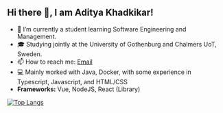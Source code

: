 ## Hi there 👋, I am Aditya Khadkikar!

- 🌱 I’m currently a student learning Software Engineering and Management.
- 🎓 Studying jointly at the University of Gothenburg and Chalmers UoT, Sweden.
- 📫 How to reach me: [Email]
- 💻 Mainly worked with Java, Docker, with some experience in Typescript, Javascript, and HTML/CSS
- <strong>Frameworks:</strong> Vue, NodeJS, React (Library)

[![Top Langs](https://github-readme-stats.vercel.app/api/top-langs/?username=adityak714&layout=compact&card_width=1000px)](https://github.com/anuraghazra/github-readme-stats)

[Email]: mailto:aditya.khadkikar9954@outlook.com
